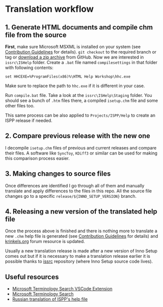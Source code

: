 # Translation workflow
## 1. Generate HTML documents and compile chm file from the source
**First**, make sure Microsoft MSXML is installed on your system (see [Contribution Guidelines](../CONTRIBUTING.md) for details).
`git checkout` to the required branch or tag or [download a zip archive](https://github.com/bugron/ISetupRussianHelp/archive/main.zip) from GitHub. Now we are interested in `issrc\ISHelp` folder. Create a `.bat` file named `compilesettings` in that folder with following contents:
```
set HHCEXE=%ProgramFiles(x86)%\HTML Help Workshop\hhc.exe
```

Make sure to replace the path to `hhc.exe` if it is different in your case.

Run `compile.bat` file. Take a look at the `issrc\ISHelp\Staging` folder. You should see a bunch of `.htm` files there, a compiled `isetup.chm` file and some other files too.

This same process can be also applied to `Projects/ISPP/Help` to create an ISPP release if needed.

## 2. Compare previous release with the new one
I decompile `isetup.chm` files of previous and current releases and compare their files. A software like `SyncToy`, `KDiff3` or similar can be used for making this comparison process easier.

## 3. Making changes to source files
Once differences are identified I go through all of them and manually translate and apply differences to the files in this repo. All the source file changes go to a specific `release/${INNO_SETUP_VERSION}` branch.

## 4. Releasing a new version of the translated help file
Once the process above is finished and there is nothing more to translate a new `.chm` help file is generated (see [Contribution Guidelines](../CONTRIBUTING.md) for details) and [krinkels.org](http://krinkels.org/resources/russkaja-spravka-po-inno-setup.132/) forum resource is updated.

Usually a new translation release is made after a new version of Inno Setup comes out but if it is necessary to make a translation release earlier it is possible thanks to [issrc](https://github.com/jrsoftware/issrc) repository (where Inno Setup source code lives).

## Useful resources
  * [Microsoft Terminology Search VSCode Extension](https://github.com/bugron/microsoft-terminology-search)
  * [Microsoft Terminology Search](https://www.microsoft.com/en-us/language/Search?&searchTerm=Resizable&langID=Russian&Source=true&productid=All%20Products)
  * [Russian translation of ISPP's help file](https://wylek.ru/index.php?topic=173.0)
